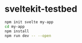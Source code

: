 # sveltekit-testbed

```bash
npm init svelte my-app
cd my-app
npm install
npm run dev -- --open
```
